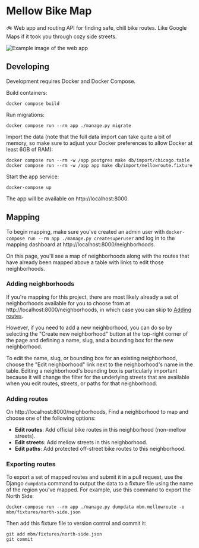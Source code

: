 # Mellow Bike Map

🚲 Web app and routing API for finding safe, chill bike routes. Like Google Maps if it took you through cozy side streets.

![Example image of the web app](app/mbm/static/images/social.png)

## Developing

Development requires Docker and Docker Compose.

Build containers:

```
docker compose build
```

Run migrations:

```
docker compose run --rm app ./manage.py migrate
```

Import the data (note that the full data import can take quite a bit of memory,
so make sure to adjust your Docker preferences to allow Docker at least 6GB of
RAM):

```
docker compose run --rm -w /app postgres make db/import/chicago.table
docker compose run --rm -w /app app make db/import/mellowroute.fixture
```

Start the app service:

```
docker-compose up
```

The app will be available on http://localhost:8000.

## Mapping

To begin mapping, make sure you've created an admin user with
`docker-compose run --rm app ./manage.py createsuperuser` and log in to the
mapping dashboard at http://localhost:8000/neighborhoods.

On this page, you'll see a map of neighborhoods along with the routes that have
already been mapped above a table with links to edit those neighborhoods.

### Adding neighborhoods

If you're mapping for this project, there are most likely already a set of
neighborhoods available for you to choose from at http://localhost:8000/neighborhoods,
in which case you can skip to [Adding routes](#adding-routes).

However, if you need to add a new neighborhood, you can do so by selecting the
"Create new neighborhood" button at the top-right corner of the page and
defining a name, slug, and a bounding box for the new neighborhood.

To edit the name, slug, or bounding box for an existing neighborhood, choose the
"Edit neighborhood" link next to the neighborhood's name in the table. Editing
a neighborhood's bounding box is particularly important because it will change
the filter for the underlying streets that are available when you edit routes,
streets, or paths for that neighborhood.

### Adding routes

On http://localhost:8000/neighborhoods, Find a neighborhood to map and choose one of the
following options:

* **Edit routes**: Add official bike routes in this neighborhood (non-mellow streets).
* **Edit streets**: Add mellow streets in this neighborhood.
* **Edit paths**: Add protected off-street bike routes to this neighborhood.

### Exporting routes

To export a set of mapped routes and submit it in a pull request, use the Django
`dumpdata` command to output the data to a fixture file using the name of the
region you've mapped. For example, use this command to export the North Side:

```
docker-compose run --rm app ./manage.py dumpdata mbm.mellowroute -o mbm/fixtures/north-side.json
```

Then add this fixture file to version control and commit it:

```
git add mbm/fixtures/north-side.json
git commit
```
